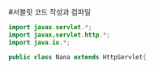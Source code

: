 #서블릿 코드 작성과 컴파일
```java
import javax.servlet.*;
import javax,servlet.http.*;
import java.io.*;

public class Nana extends HttpServlet{
```
